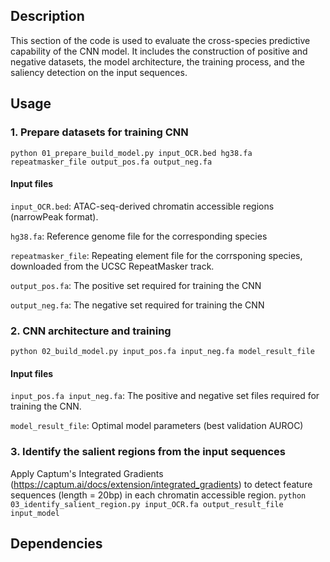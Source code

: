 ## **Description**
This section of the code is used to evaluate the cross-species predictive capability of the CNN model. It includes the construction of positive and negative datasets, the model architecture, the training process, and the saliency detection on the input sequences.

## **Usage**
### **1. Prepare datasets for training CNN**
`python 01_prepare_build_model.py input_OCR.bed hg38.fa repeatmasker_file output_pos.fa output_neg.fa`
#### **Input files**
`input_OCR.bed`: ATAC-seq-derived chromatin accessible regions (narrowPeak format).

`hg38.fa`: Reference genome file for the corresponding species

`repeatmasker_file`: Repeating element file for the corrsponing species, downloaded from the UCSC RepeatMasker track.

`output_pos.fa`: The positive set required for training the CNN

`output_neg.fa`: The negative set required for training the CNN

### **2. CNN architecture and training**
`python 02_build_model.py input_pos.fa input_neg.fa model_result_file`
#### **Input files**
`input_pos.fa input_neg.fa`: The positive and negative set files required for training the CNN.

`model_result_file`: Optimal model parameters (best validation AUROC) 

### **3. Identify the salient regions from the input sequences**
Apply Captum's Integrated Gradients (https://captum.ai/docs/extension/integrated_gradients) to detect feature sequences (length = 20bp) in each chromatin accessible region.
`python 03_identify_salient_region.py input_OCR.fa output_result_file input_model`



## **Dependencies**
